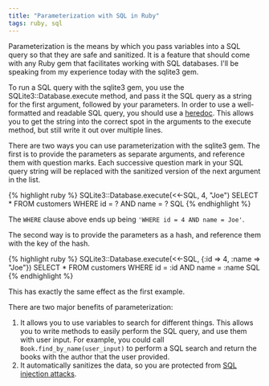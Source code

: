 ```yaml
---
title: "Parameterization with SQL in Ruby"
tags: ruby, sql
---
```


Parameterization is the means by which you pass variables into a SQL query so that they are safe and sanitized. It is a feature that should come with any Ruby gem that facilitates working with SQL databases. I'll be speaking from my experience today with the sqlite3 gem.

To run a SQL query with the sqlite3 gem, you use the SQLite3::Database.execute method, and pass it the SQL query as a string for the first argument, followed by your parameters. In order to use a well-formatted and readable SQL query, you should use a [heredoc][1]. This allows you to get the string into the correct spot in the arguments to the execute method, but still write it out over multiple lines.

There are two ways you can use parameterization with the sqlite3 gem. The first is to provide the parameters as separate arguments, and reference them with question marks. Each successive question mark in your SQL query string will be replaced with the sanitized version of the next argument in the list.

{% highlight ruby %}
SQLite3::Database.execute(<<-SQL, 4, "Joe")
  SELECT *
  FROM customers
  WHERE id = ? AND name = ?
SQL
{% endhighlight %}

The `WHERE` clause above ends up being `'WHERE id = 4 AND name = Joe'`.

The second way is to provide the parameters as a hash, and reference them with the key of the hash.

{% highlight ruby %}
  SQLite3::Database.execute(<<-SQL, {:id => 4, :name => "Joe"})
    SELECT *
    FROM customers
    WHERE id = :id AND name = :name
  SQL
{% endhighlight %}
    
This has exactly the same effect as the first example.

There are two major benefits of parameterization:
  1. It allows you to use variables to search for different things. This allows you to write methods to easily perform the SQL query, and use them with user input. For example, you could call `Book.find_by_name(user_input)` to perform a SQL search and return the books with the author that the user provided.
  2. It automatically sanitizes the data, so you are protected from [SQL injection attacks][2].

[1]: http://makandracards.com/makandra/1675-using-heredoc-for-prettier-ruby-code "Article explaining heredocs"
[2]: https://xkcd.com/327/ "Bobby Tables comic"